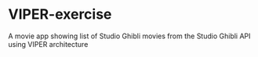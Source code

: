# VIPER-exercise
A movie app showing list of Studio Ghibli movies from the Studio Ghibli API using VIPER architecture
